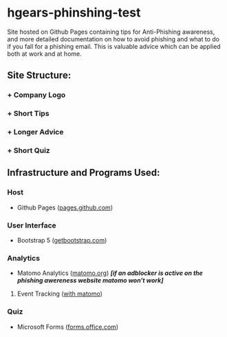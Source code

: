 # hgears-phinshing-test

Site hosted on Github Pages containing tips for Anti-Phishing awareness, and more detailed documentation on how to avoid phishing and what to do if you fall for a phishing email.
This is valuable advice which can be applied both at work and at home.

## Site Structure:
### + Company Logo
### + Short Tips
### + Longer Advice
### + Short Quiz

## Infrastructure and Programs Used:
### Host
* Github Pages ([pages.github.com](https://pages.github.com/))
### User Interface
* Bootstrap 5 ([getbootstrap.com](https://getbootstrap.com/))
### Analytics
* Matomo Analytics ([matomo.org](https://matomo.org/))
**_[if an adblocker is active on the phishing awereness website matomo won't work]_**
1. Event Tracking ([with matomo](https://matomo.org/faq/reports/implement-event-tracking-with-matomo/))
### Quiz
* Microsoft Forms ([forms.office.com](https://forms.office.com/))
